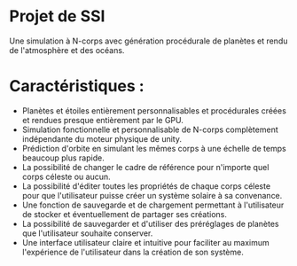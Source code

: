 # Projet de SSI
Une simulation à N-corps avec génération procédurale de planètes et rendu de l'atmosphère et des océans.

# Caractéristiques :
 - Planètes et étoiles entièrement personnalisables et procédurales créées et rendues presque entièrement par le GPU.
 - Simulation fonctionnelle et personnalisable de N-corps complètement indépendante du moteur physique de unity.
 - Prédiction d'orbite en simulant les mêmes corps à une échelle de temps beaucoup plus rapide.
 - La possibilité de changer le cadre de référence pour n'importe quel corps céleste ou aucun.
 - La possibilité d'éditer toutes les propriétés de chaque corps céleste pour que l'utilisateur puisse créer un système solaire à sa convenance.
 - Une fonction de sauvegarde et de chargement permettant à l'utilisateur de stocker et éventuellement de partager ses créations.
 - La possibilité de sauvegarder et d'utiliser des préréglages de planètes que l'utilisateur souhaite conserver.
 - Une interface utilisateur claire et intuitive pour faciliter au maximum l'expérience de l'utilisateur dans la création de son système.


